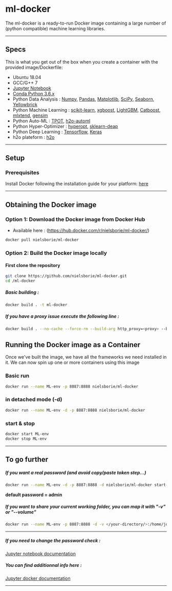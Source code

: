 # ml-docker
The ml-docker is a ready-to-run Docker image containing a large number of (python compatible) machine learning libraries.

---

## Specs
This is what you get out of the box when you create a container with the provided image/Dockerfile:

* Ubuntu 18.04
* GCC/G++ 7
* [Jupyter Notebook](https://hub.docker.com/r/jupyter/tensorflow-notebook/)
* [Conda Python 3.6.x](https://www.anaconda.com/what-is-anaconda/)
* Python Data Analysis : [Numpy](http://www.numpy.org/), [Pandas](http://pandas.pydata.org/), [Matplotlib](http://matplotlib.org/), [SciPy](https://www.scipy.org/), [Seaborn](https://seaborn.pydata.org/), [Yellowbrick](http://www.scikit-yb.org/en/latest/)
* Python Machine Learning : [scikit-learn](https://www.anaconda.com/what-is-anaconda/), [xgboost](https://xgboost.readthedocs.io/en/latest/model.html), [LightGBM](https://lightgbm.readthedocs.io/en/latest/index.html), [Catboost](https://github.com/catboost/catboost), [mlxtend](https://github.com/rasbt/mlxtend), [gensim](https://radimrehurek.com/gensim/)
* Python Auto-ML : [TPOT](https://epistasislab.github.io/tpot/), [h2o-automl](http://docs.h2o.ai/h2o/latest-stable/h2o-docs/automl.html)
* Python Hyper-Optimizer : [hyperopt](https://github.com/hyperopt/hyperopt), [sklearn-deap](https://github.com/rsteca/sklearn-deap)
* Python Deep Learning : [Tensorflow](https://www.tensorflow.org/), [Keras](http://keras.io/)
* h2o plateform : [h2o](https://www.h2o.ai/)

---
## Setup
### Prerequisites
Install Docker following the installation guide for your platform: [here](https://docs.docker.com/engine/installation/)

---

## Obtaining the Docker image
### Option 1: Download the Docker image from Docker Hub
* Available here : (https://hub.docker.com/r/nielsborie/ml-docker/)

```bash
docker pull nielsborie/ml-docker
```
### Option 2: Build the Docker image locally
#### First clone the repository
```bash
git clone https://github.com/nielsborie/ml-docker.git
cd /ml-docker
```

##### Basic building : 
```bash
docker build . -t ml-docker
```

##### If you have a proxy issue execute the following line : 
```bash
docker build . --no-cache --force-rm --build-arg http_proxy=<proxy> --build-arg https_proxy=<proxy> --build-arg no_proxy=localhost,<proxy>,<proxy>,.an.local -t ml-docker
```

## Running the Docker image as a Container
Once we've built the image, we have all the frameworks we need installed in it. We can now spin up one or more containers using this image
### Basic run
```bash
docker run --name ML-env -p 8887:8888 nielsborie/ml-docker
```
### in detached mode (-d)
```bash
docker run --name ML-env -d -p 8887:8888 nielsborie/ml-docker
```
### start & stop
```bash
docker start ML-env
docker stop ML-env
```

---

## To go further 
##### If you want a real password (and avoid copy/paste token step...) 
```bash
docker run --name ML-env -d -p 8887:8888 -d nielsborie/ml-docker start-notebook.sh --NotebookApp.password="sha1:b6dba7097c97:7bded30fcbd5089adb3b63496d5e68921e102a5f" 
```
**default password = admin**

##### If you want to share your current working folder, you can map it with "-v" or "--volume"
```bash
docker run --name ML-env -p 8887:8888 -d -v </your-directory/>:/home/jovyan/work/ -e NB_UID=<your-UID> --user root nielsborie/ml-docker start-notebook.sh --NotebookApp.password="sha1:b6dba7097c97:7bded30fcbd5089adb3b63496d5e68921e102a5f"
```
---


##### If you need to change the password check : 
[Jupyter notebook documentation](http://jupyter-notebook.readthedocs.io/en/stable/public_server.html)

##### You can find additionnal info here : 
[Jupyter docker documentation](https://jupyter-docker-stacks.readthedocs.io/en/latest/using/common.html?highlight=password)

---

